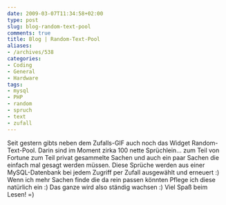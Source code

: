 ```yaml
---
date: 2009-03-07T11:34:58+02:00
type: post
slug: blog-random-text-pool
comments: true
title: Blog | Random-Text-Pool
aliases:
- /archives/538
categories:
- Coding
- General
- Hardware
tags:
- mysql
- PHP
- random
- spruch
- text
- zufall
---
```


Seit gestern gibts neben dem Zufalls-GIF auch noch das Widget Random-Text-Pool. Darin sind im Moment zirka 100 nette Sprüchlein... zum Teil von Fortune zum Teil privat gesammelte Sachen und auch ein paar Sachen die einfach mal gesagt werden müssen. Diese Sprüche werden aus einer MySQL-Datenbank bei jedem Zugriff per Zufall ausgewählt und erneuert :) Wenn ich mehr Sachen finde die da rein passen könnten Pflege ich diese natürlich ein :)  Das ganze wird also ständig wachsen :) Viel Spaß beim Lesen! =)
